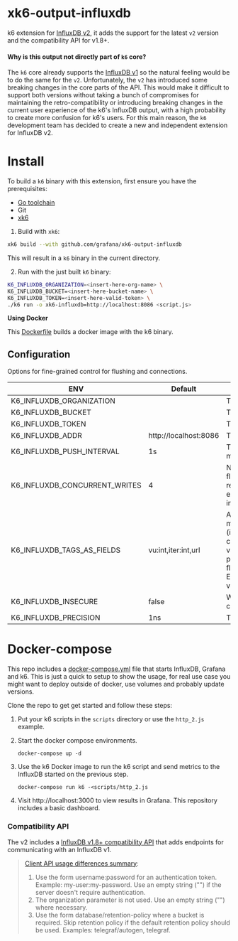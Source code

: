 # xk6-output-influxdb
k6 extension for [InfluxDB v2](https://docs.influxdata.com/influxdb/v2.0), it adds the support for the latest `v2` version and the compatibility API for v1.8+.

#### **Why is this output not directly part of `k6` core?**
The `k6` core already supports the [InfluxDB v1](https://k6.io/docs/results-visualization/influxdb-+-grafana) so the natural feeling would be to do the same for the `v2`. Unfortunately, the `v2` has introduced some breaking changes in the core parts of the API. This would make it difficult to support both versions without taking a bunch of compromises for maintaining the retro-compatibility or introducing breaking changes in the current user experience of the k6's InfluxDB output, with a high probability to create more confusion for k6's users. For this main reason, the `k6` development team has decided to create a new and independent extension for InfluxDB v2.

# Install

To build a `k6` binary with this extension, first ensure you have the prerequisites:

- [Go toolchain](https://go101.org/article/go-toolchain.html)
- Git
- [xk6](https://github.com/grafana/xk6#install)

1. Build with `xk6`:

```bash
xk6 build --with github.com/grafana/xk6-output-influxdb
```

This will result in a `k6` binary in the current directory.

2. Run with the just built `k6` binary:

```bash
K6_INFLUXDB_ORGANIZATION=<insert-here-org-name> \
K6_INFLUXDB_BUCKET=<insert-here-bucket-name> \
K6_INFLUXDB_TOKEN=<insert-here-valid-token> \
./k6 run -o xk6-influxdb=http://localhost:8086 <script.js>
```

**Using Docker**

This [Dockerfile](./Dockerfile) builds a docker image with the k6 binary.

## Configuration

Options for fine-grained control for flushing and connections.


| ENV | Default | Description |
|-----|---------|-------------|
| K6_INFLUXDB_ORGANIZATION      |                       | The [Organization](https://docs.influxdata.com/influxdb/v2.0/reference/glossary/#organization). |
| K6_INFLUXDB_BUCKET            |                       | The [Bucket](https://docs.influxdata.com/influxdb/v2.0/reference/glossary/#bucket). |
| K6_INFLUXDB_TOKEN             |                       | The [Token](https://docs.influxdata.com/influxdb/v2.0/reference/glossary/#token). |
| K6_INFLUXDB_ADDR              | http://localhost:8086 | The address of the instance. |
| K6_INFLUXDB_PUSH_INTERVAL     | 1s | The flush's frequency of the `k6` metrics. |
| K6_INFLUXDB_CONCURRENT_WRITES | 4 | Number of concurrent requests for flushing data. It is useful when a request takes more than the expected time (more than flush interval). |
| K6_INFLUXDB_TAGS_AS_FIELDS    | vu:int,iter:int,url | A comma-separated string to set `k6` metrics as non-indexable fields (instead of tags). An optional type can be specified using :type as in vu:int will make the field integer. The possible field types are int, bool, float and string, which is the default. Example: vu:int,iter:int,url:string,event_time:int. |
| K6_INFLUXDB_INSECURE          | false | When `true`, it will skip `https` certificate verification. |
| K6_INFLUXDB_PRECISION         | 1ns | The timestamp [Precision](https://docs.influxdata.com/influxdb/v2.0/reference/glossary/#precision). |


# Docker-compose

This repo includes a [docker-compose.yml](./docker-compose.yml) file that starts InfluxDB, Grafana and k6. This is just a quick to setup to show the usage, for real use case you might want to deploy outside of docker, use volumes and probably update versions.

Clone the repo to get get started and follow these steps: 

1. Put your k6 scripts in the `scripts` directory or use the `http_2.js` example.

2. Start the docker compose environments.
   
	```shell
	docker-compose up -d
	```

3. Use the k6 Docker image to run the k6 script and send metrics to the InfluxDB started on the previous step. 
 
	```shell
	docker-compose run k6 -<scripts/http_2.js 
	```

4. Visit http://localhost:3000 to view results in Grafana. This repository includes a basic dashboard.


### Compatibility API
The v2 includes a [InfluxDB v1.8+ compatibility API](https://docs.influxdata.com/influxdb/v2.0/reference/api/influxdb-1x) that adds endpoints for communicating with an InfluxDB v1.

>[Client API usage differences summary](https://github.com/influxdata/influxdb-client-go#influxdb-18-api-compatibility):
>
>    1. Use the form username:password for an authentication token. Example: my-user:my-password. Use an empty string ("") if the server doesn't require authentication.
>    2. The organization parameter is not used. Use an empty string ("") where necessary.
>    3. Use the form database/retention-policy where a bucket is required. Skip retention policy if the default retention policy should be used. Examples: telegraf/autogen, telegraf.
